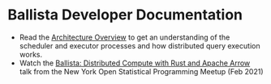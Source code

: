 <!---
  Licensed to the Apache Software Foundation (ASF) under one
  or more contributor license agreements.  See the NOTICE file
  distributed with this work for additional information
  regarding copyright ownership.  The ASF licenses this file
  to you under the Apache License, Version 2.0 (the
  "License"); you may not use this file except in compliance
  with the License.  You may obtain a copy of the License at

    http://www.apache.org/licenses/LICENSE-2.0

  Unless required by applicable law or agreed to in writing,
  software distributed under the License is distributed on an
  "AS IS" BASIS, WITHOUT WARRANTIES OR CONDITIONS OF ANY
  KIND, either express or implied.  See the License for the
  specific language governing permissions and limitations
  under the License.
-->

# Ballista Developer Documentation

- Read the [Architecture Overview](architecture.md) to get an understanding of the scheduler and executor
  processes and how distributed query execution works.
- Watch the [Ballista: Distributed Compute with Rust and Apache Arrow](https://www.youtube.com/watch?v=ZZHQaOap9pQ)
  talk from the New York Open Statistical Programming Meetup (Feb 2021)
